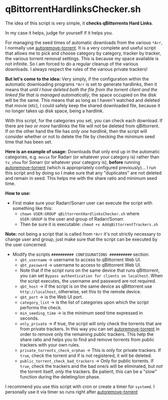 # qBittorrentHardlinksChecker.sh

The idea of this script is very simple, it **checks qBittorrents Hard Links**.  

In my case it helps, judge for yourself if it helps you. 

For managing the seed times of automatic downloads from the various `*Arr`, I normally use [autoremove-torrent](https://github.com/jerrymakesjelly/autoremove-torrents). It is a very complete and useful script that allows me to pick and choose category by category, tracker by tracker, the various torrent removal settings. This is because my space available is not infinite. So I am forced to do a regular cleanup of the various downloads. I always respect the rules of the various private trackers! 

**But let's come to the idea:** Very simply, if the configuration within the automatic downloading programs `*Arr` is set to generate hardlinks, then it means that _until I have deleted both the file from the torrent client and the linked file that is managed automatically_, the space occupied on the disk will be the same. This means that as long as I haven't watched and deleted that movie (etc), I could safely keep the shared downloaded file, because it no longer takes up disk space, being a hardlink. 

With this script, for the categories you set, you can check each download. If there are _two or more_ hardlinks the file will not be deleted from qBittorrent. If on the other hand the file has _only one hardlink_, then the script will consider whether or not to delete the file by checking the minimum seed time that has been set. 

**Here is an example of usage:** Downloads that only end up in the automatic categories, e.g. `movie` for Radarr (or whatever your category is) rather than `tv_show` for Sonarr (or whatever your category is), **before** running [autoremove-torrent](https://github.com/jerrymakesjelly/autoremove-torrents) (which is appropriately configured previously)... I run this script and by doing so I make sure that any "duplicates" are not deleted and remain in seed. This helps me with the share ratio and minimum seed time.


**How to use:**
* First make sure your Radarr/Sonarr user can execute the script with something like this:
    * `chown USER:GROUP qBittorrentHardlinksChecker.sh` where `USER:GROUP` is the user and group of Radarr/Sonarr.
    * Then be sure it is executable: `chmod +x AddqBittorrentTrackers.sh`
	
**Note:** not being a script that is called from `*Arr` it's not strictly necessary to change user and group, just make sure that the script can be executed by the user concerned.

* Modify the scripts `########## CONFIGURATIONS ##########` section:
    * `qbt_username` -> username to access to qBittorrent Web UI.
    * `qbt_password` -> username to access to qBittorrent Web UI.
    * Note that if the script runs on the same device that runs qBittorrent, you can set `Bypass authentication for clients on localhost`. When the script executes, the username and password are not required.
    * `qbt_host` -> if the script is on the same device as qBittorrent use `http://localhost`, otherwise, set this to the remote device.
    * `qbt_port` -> is the Web UI port.
    * `category_list` -> is the list of categories upon which the script performs the check.
    * `min_seeding_time` -> is the minimum seed time expressed in seconds.
    * `only_private` -> if true, the script will only check the torrents that are from private trackers. In this way you can set [autoremove-torrent](https://github.com/jerrymakesjelly/autoremove-torrents) in order to remove only the remaining public trackers. This help the share ratio and helps you to find and remove torrents from public trackers with your own rules.
    * `private_torrents_check_orphan` -> This is only for private trackers. If `true`, check the torrent and if is not registered, it will be deleted.
    * `public_torrent_check_bad_trackers` -> Only for public torrents. If `true`, check the trackers and the bad one/s will be eliminated, but _not_ the torrent itself, _only_ the trackers. Be patient, this can be a "slow" function during the deleting/ion phase.

I recommend you use this script with cron or create a timer for `systemd`. I personally use it via timer so runs right after [autoremove-torrent](https://github.com/jerrymakesjelly/autoremove-torrents)
